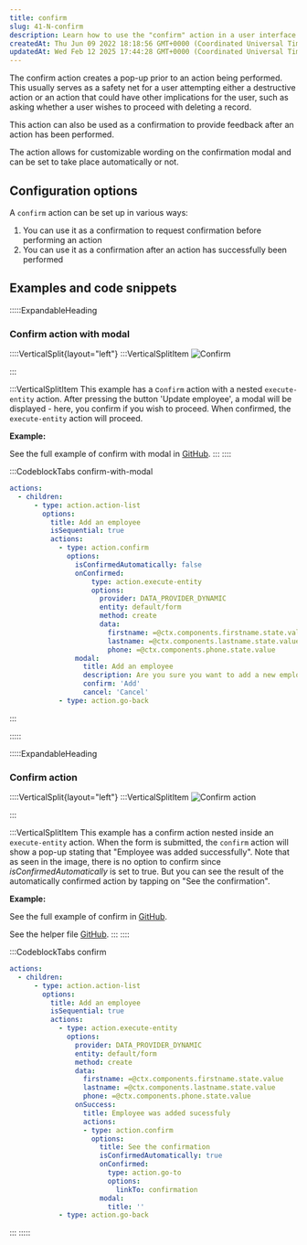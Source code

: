 ```yaml
---
title: confirm
slug: 41-N-confirm
description: Learn how to use the "confirm" action in a user interface to create customizable pop-up messages for safety and feedback purposes. This document includes examples and code snippets for various scenarios, with links to full examples on GitHub and a develop
createdAt: Thu Jun 09 2022 18:18:56 GMT+0000 (Coordinated Universal Time)
updatedAt: Wed Feb 12 2025 17:44:28 GMT+0000 (Coordinated Universal Time)
---
```


The confirm action creates a pop-up prior to an action being performed. This usually serves as a safety net for a user attempting either a destructive action or an action that could have other implications for the user, such as asking whether a user wishes to proceed with deleting a record.

This action can also be used as a confirmation to provide feedback after an action has been performed.

The action allows for customizable wording on the confirmation modal and can be set to take place automatically or not.

## Configuration options

A `confirm` action can be set up in various ways:

1. You can use it as a confirmation to request confirmation before performing an action
2. You can use it as a confirmation after an action has successfully been performed

## Examples and code snippets

:::::ExpandableHeading

### Confirm action with modal

::::VerticalSplit{layout="left"}
:::VerticalSplitItem
![Confirm](https://archbee-image-uploads.s3.amazonaws.com/x7vdIDH6-ScTprfmi2XXX/QCU14bRGTq8hi9CRQMjJC_con-hiphone13blueportrait.png)

:::

:::VerticalSplitItem
This example has a c`onfirm` action with a nested `execute-entity` action. After pressing the button 'Update employee', a modal will be displayed - here, you confirm if you wish to proceed. When confirmed, the `execute-entity` action will proceed.

**Example:**

See the full example of confirm with modal in [GitHub](https://github.com/jigx-com/jigx-samples/blob/main/quickstart/jigx-samples/jigs/actions/confirm/confirm-with-modal.jigx).
:::
::::

:::CodeblockTabs
confirm-with-modal

```yaml
actions:
  - children:
      - type: action.action-list
        options:
          title: Add an employee
          isSequential: true
          actions: 
            - type: action.confirm
              options:
                isConfirmedAutomatically: false
                onConfirmed: 
                    type: action.execute-entity
                    options:
                      provider: DATA_PROVIDER_DYNAMIC
                      entity: default/form
                      method: create
                      data:
                        firstname: =@ctx.components.firstname.state.value
                        lastname: =@ctx.components.lastname.state.value
                        phone: =@ctx.components.phone.state.value 
                modal:
                  title: Add an employee
                  description: Are you sure you want to add a new employee?
                  confirm: 'Add'
                  cancel: 'Cancel'
            - type: action.go-back      
```

:::

:::::

:::::ExpandableHeading

### Confirm action

::::VerticalSplit{layout="left"}
:::VerticalSplitItem
![Confirm action](https://archbee-image-uploads.s3.amazonaws.com/x7vdIDH6-ScTprfmi2XXX/DIJdtpUUQiTJCb7aHzUht_img9732iphone13blueportrait.png "Confirm action")

:::

:::VerticalSplitItem
This example has a confirm action nested inside an `execute-entity` action. When the form is submitted, the `confirm` action will show a pop-up stating that "Employee was added successfully". Note that as seen in the image, there is no option to confirm since *isConfirmedAutomatically* is set to true. But you can see the result of the automatically confirmed action by tapping on "See the confirmation".

**Example:**

See the full example of confirm in [GitHub](https://github.com/jigx-com/jigx-samples/blob/main/quickstart/jigx-samples/jigs/jigx-actions/confirm/confirm.jigx).

See the helper file [GitHub](https://github.com/jigx-com/jigx-samples/blob/main/quickstart/jigx-samples/jigs/jigx-actions/confirm/confirmation.jigx).
:::
::::

:::CodeblockTabs
confirm

```yaml
actions:
  - children:
      - type: action.action-list
        options:
          title: Add an employee
          isSequential: true
          actions:
            - type: action.execute-entity
              options:
                provider: DATA_PROVIDER_DYNAMIC
                entity: default/form
                method: create
                data:
                  firstname: =@ctx.components.firstname.state.value
                  lastname: =@ctx.components.lastname.state.value
                  phone: =@ctx.components.phone.state.value
                onSuccess: 
                  title: Employee was added sucessfuly
                  actions:
                  - type: action.confirm
                    options:
                      title: See the confirmation
                      isConfirmedAutomatically: true
                      onConfirmed: 
                        type: action.go-to
                        options:
                          linkTo: confirmation
                      modal:
                        title: ''
            - type: action.go-back
```

:::
:::::
